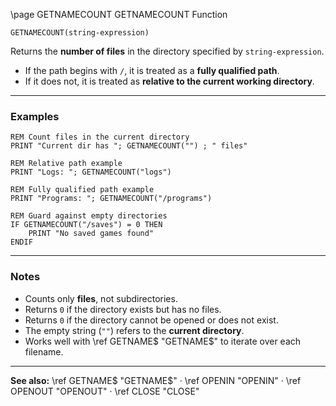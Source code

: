 \page GETNAMECOUNT GETNAMECOUNT Function

```basic
GETNAMECOUNT(string-expression)
```

Returns the **number of files** in the directory specified by `string-expression`.

* If the path begins with `/`, it is treated as a **fully qualified path**.
* If it does not, it is treated as **relative to the current working directory**.

---

### Examples

```basic
REM Count files in the current directory
PRINT "Current dir has "; GETNAMECOUNT("") ; " files"
```

```basic
REM Relative path example
PRINT "Logs: "; GETNAMECOUNT("logs")
```

```basic
REM Fully qualified path example
PRINT "Programs: "; GETNAMECOUNT("/programs")
```

```basic
REM Guard against empty directories
IF GETNAMECOUNT("/saves") = 0 THEN
    PRINT "No saved games found"
ENDIF
```

---

### Notes

* Counts only **files**, not subdirectories.
* Returns `0` if the directory exists but has no files.
* Returns `0` if the directory cannot be opened or does not exist.
* The empty string (`""`) refers to the **current directory**.
* Works well with \ref GETNAME\$ "GETNAME\$" to iterate over each filename.

---

**See also:**
\ref GETNAME\$ "GETNAME\$" · \ref OPENIN "OPENIN" · \ref OPENOUT "OPENOUT" · \ref CLOSE "CLOSE"
